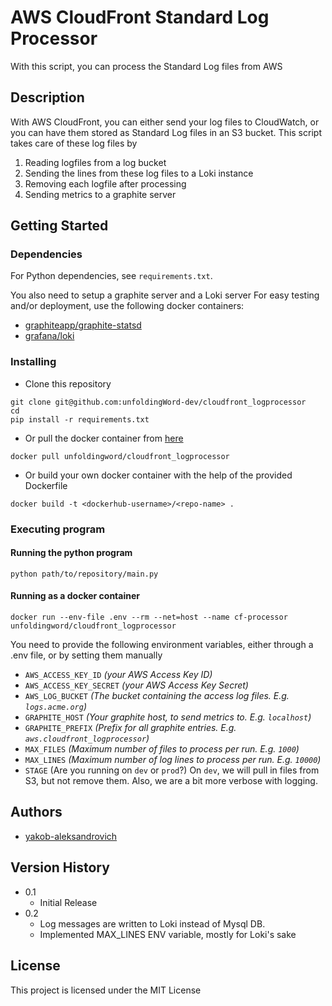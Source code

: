 # AWS CloudFront Standard Log Processor

With this script, you can process the Standard Log files from AWS

## Description

With AWS CloudFront, you can either send your log files to CloudWatch, 
or you can have them stored as Standard Log files in an S3 bucket. 
This script takes care of these log files by
1) Reading logfiles from a log bucket
2) Sending the lines from these log files to a Loki instance
3) Removing each logfile after processing
4) Sending metrics to a graphite server 

## Getting Started

### Dependencies

For Python dependencies, see `requirements.txt`.

You also need to setup a graphite server and a Loki server
For easy testing and/or deployment, use the following docker containers:
- [graphiteapp/graphite-statsd](https://hub.docker.com/r/graphiteapp/graphite-statsd)
- [grafana/loki](https://hub.docker.com/r/grafana/loki)


### Installing

- Clone this repository
```
git clone git@github.com:unfoldingWord-dev/cloudfront_logprocessor
cd 
pip install -r requirements.txt
```

- Or pull the docker container from [here](https://hub.docker.com/r/unfoldingword/cloudfront_logprocessor)
```
docker pull unfoldingword/cloudfront_logprocessor
```

- Or build your own docker container with the help of the provided Dockerfile
```
docker build -t <dockerhub-username>/<repo-name> .
```

### Executing program
#### Running the python program
```
python path/to/repository/main.py
```

#### Running as a docker container
```
docker run --env-file .env --rm --net=host --name cf-processor unfoldingword/cloudfront_logprocessor
```

You need to provide the following environment variables, 
either through a .env file, or by setting them manually

- `AWS_ACCESS_KEY_ID` *(your AWS Access Key ID)*
- `AWS_ACCESS_KEY_SECRET` *(your AWS Access Key Secret)*
- `AWS_LOG_BUCKET` *(The bucket containing the access log files. E.g. `logs.acme.org`)*
- `GRAPHITE_HOST` *(Your graphite host, to send metrics to. E.g. `localhost`)*
- `GRAPHITE_PREFIX` *(Prefix for all graphite entries. E.g. `aws.cloudfront_logprocessor`)*
- `MAX_FILES` *(Maximum number of files to process per run. E.g. `1000`)*
- `MAX_LINES` *(Maximum number of log lines to process per run. E.g. `10000`)*
- `STAGE` (Are you running on `dev` or `prod`?)
On `dev`, we will pull in files from S3, but not remove them. Also, we are a bit more verbose with logging.

## Authors

- [yakob-aleksandrovich ](https://github.com/yakob-aleksandrovich)

## Version History

* 0.1
    * Initial Release
* 0.2
    * Log messages are written to Loki instead of Mysql DB.
    * Implemented MAX_LINES ENV variable, mostly for Loki's sake

## License

This project is licensed under the MIT License